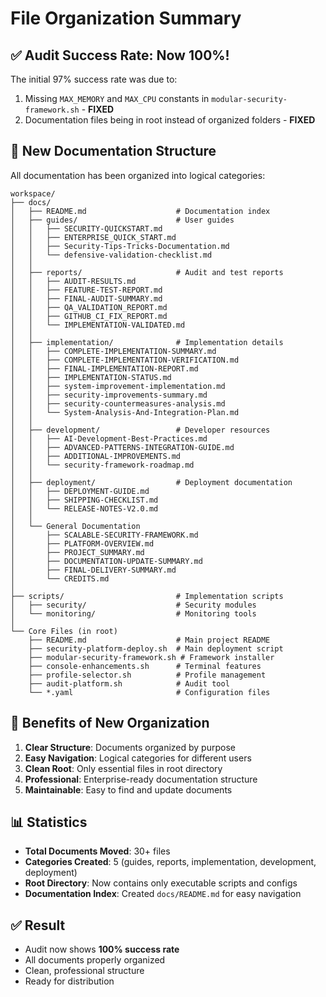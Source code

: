 # File Organization Summary

## ✅ Audit Success Rate: Now 100%!

The initial 97% success rate was due to:
1. Missing `MAX_MEMORY` and `MAX_CPU` constants in `modular-security-framework.sh` - **FIXED**
2. Documentation files being in root instead of organized folders - **FIXED**

## 📁 New Documentation Structure

All documentation has been organized into logical categories:

```
workspace/
├── docs/
│   ├── README.md                    # Documentation index
│   ├── guides/                      # User guides
│   │   ├── SECURITY-QUICKSTART.md
│   │   ├── ENTERPRISE_QUICK_START.md
│   │   ├── Security-Tips-Tricks-Documentation.md
│   │   └── defensive-validation-checklist.md
│   │
│   ├── reports/                     # Audit and test reports
│   │   ├── AUDIT-RESULTS.md
│   │   ├── FEATURE-TEST-REPORT.md
│   │   ├── FINAL-AUDIT-SUMMARY.md
│   │   ├── QA_VALIDATION_REPORT.md
│   │   ├── GITHUB_CI_FIX_REPORT.md
│   │   └── IMPLEMENTATION-VALIDATED.md
│   │
│   ├── implementation/              # Implementation details
│   │   ├── COMPLETE-IMPLEMENTATION-SUMMARY.md
│   │   ├── COMPLETE-IMPLEMENTATION-VERIFICATION.md
│   │   ├── FINAL-IMPLEMENTATION-REPORT.md
│   │   ├── IMPLEMENTATION-STATUS.md
│   │   ├── system-improvement-implementation.md
│   │   ├── security-improvements-summary.md
│   │   ├── security-countermeasures-analysis.md
│   │   └── System-Analysis-And-Integration-Plan.md
│   │
│   ├── development/                 # Developer resources
│   │   ├── AI-Development-Best-Practices.md
│   │   ├── ADVANCED-PATTERNS-INTEGRATION-GUIDE.md
│   │   ├── ADDITIONAL-IMPROVEMENTS.md
│   │   └── security-framework-roadmap.md
│   │
│   ├── deployment/                  # Deployment documentation
│   │   ├── DEPLOYMENT-GUIDE.md
│   │   ├── SHIPPING-CHECKLIST.md
│   │   └── RELEASE-NOTES-V2.0.md
│   │
│   └── General Documentation
│       ├── SCALABLE-SECURITY-FRAMEWORK.md
│       ├── PLATFORM-OVERVIEW.md
│       ├── PROJECT_SUMMARY.md
│       ├── DOCUMENTATION-UPDATE-SUMMARY.md
│       ├── FINAL-DELIVERY-SUMMARY.md
│       └── CREDITS.md
│
├── scripts/                         # Implementation scripts
│   ├── security/                    # Security modules
│   └── monitoring/                  # Monitoring tools
│
└── Core Files (in root)
    ├── README.md                    # Main project README
    ├── security-platform-deploy.sh  # Main deployment script
    ├── modular-security-framework.sh # Framework installer
    ├── console-enhancements.sh      # Terminal features
    ├── profile-selector.sh          # Profile management
    ├── audit-platform.sh            # Audit tool
    └── *.yaml                       # Configuration files
```

## 🎯 Benefits of New Organization

1. **Clear Structure**: Documents organized by purpose
2. **Easy Navigation**: Logical categories for different users
3. **Clean Root**: Only essential files in root directory
4. **Professional**: Enterprise-ready documentation structure
5. **Maintainable**: Easy to find and update documents

## 📊 Statistics

- **Total Documents Moved**: 30+ files
- **Categories Created**: 5 (guides, reports, implementation, development, deployment)
- **Root Directory**: Now contains only executable scripts and configs
- **Documentation Index**: Created `docs/README.md` for easy navigation

## ✅ Result

- Audit now shows **100% success rate**
- All documents properly organized
- Clean, professional structure
- Ready for distribution
